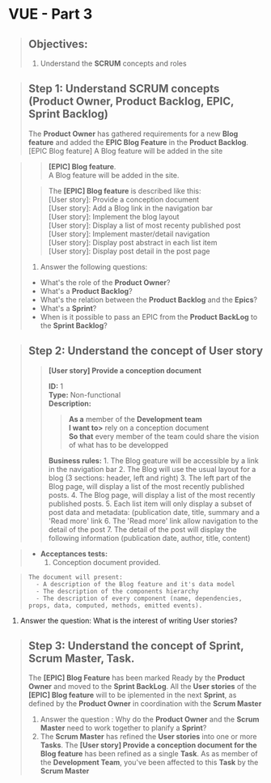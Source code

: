 # VUE - Part 3
> ## Objectives:
> 
> 1. Understand the **SCRUM** concepts and roles

> ## Step 1: Understand SCRUM concepts (Product Owner, Product Backlog, EPIC, Sprint Backlog)
>
> The **Product Owner** has gathered requirements for a new **Blog feature** and added the **EPIC Blog Feature** in the **Product Backlog**.
>     [EPIC Blog feature]
>       A Blog feature will be added in the site

>  > **[EPIC] Blog feature**.  
>  > A Blog feature will be added in the site.
>
>  > The **[EPIC] Blog feature** is described like this:  
>  > [User story]: Provide a conception document   
>  > [User story]: Add a Blog link in the navigation bar  
>  > [User story]: Implement the blog layout  
>  > [User story]: Display a list of most recenty published post  
>  > [User story]: Implement master/detail navigation  
>  > [User story]: Display post abstract in each list item  
>  > [User story]: Display post detail in the post page  
>
> 1. Answer the following questions:
>   - What's the role of the **Product Owner**?
>   - What's a **Product Backlog**?
>   - What's the relation between the **Product Backlog** and the **Epics**?
>   - What's a **Sprint**?
>   - When is it possible to pass an EPIC from the **Product BackLog** to the **Sprint Backlog**?

> ## Step 2: Understand the concept of **User story** 
>  > **[User story] Provide a conception document**  
>  > 
>  > **ID:** 1  
>  > **Type:** Non-functional  
>  > **Description:**  
>  >  > **As a** member of the **Development team**  
>  >  > **I want to>** rely on a conception document  
>  >  > **So that** every member of the team could share the vision of what has to be developped  
>  >
>  > **Business rules:**
>     1. The Blog geature will be accessible by a link in the navigation bar
>     2. The Blog will use the usual layout for a blog (3 sections: header, left and right)
>     3. The left part of the Blog page, will display a list of the most recently published posts.
>     4. The  Blog page, will display a list of the most recently published posts.
>     5. Each list item will only display a subset of post data and metadata: (publication date, title, summary and a 'Read more' link
>     6. The 'Read more' link allow navigation to the detail of the post
>     7. The detail of the post will display the following information (publication date, author, title, content)

>   - **Acceptances tests:**
>     1. Conception document provided. 

>     The document will present:
>       - A description of the Blog feature and it's data model
>       - The description of the components hierarchy
>       - The description of every component (name, dependencies, props, data, computed, methods, emitted events). 
1. Answer the question: What is the interest of writing User stories?


> ## Step 3: Understand the concept of Sprint, Scrum Master, Task.
> 
> The **[EPIC] Blog Feature** has been marked Ready by the **Product Owner** and moved to the **Sprint BackLog**. All the **User stories** of the **[EPIC] Blog feature** will to be iplemented in the next **Sprint**, as defined by the **Product Owner** in coordination with the **Scrum Master**
>
> 1. Answer the question : Why do the **Product Owner** and the **Scrum Master** need to work together to planify a **Sprint**?
> 2. The **Scrum Master** has refined the **User stories** into one or more **Tasks**. The **[User story] Provide a conception document for the Blog feature** has been refined as a single **Task**. As as member of the **Development Team**, you've been affected to this **Task** by the **Scrum Master**




